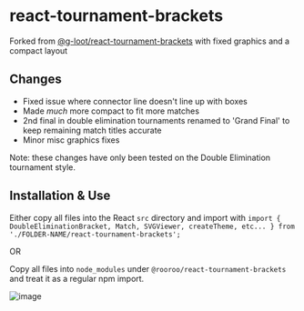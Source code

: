 # react-tournament-brackets
Forked from [@g-loot/react-tournament-brackets](https://github.com/g-loot/react-tournament-brackets) with fixed graphics and a compact layout

## Changes
 - Fixed issue where connector line doesn't line up with boxes
 - Made _much_ more compact to fit more matches
 - 2nd final in double elimination tournaments renamed to 'Grand Final' to keep remaining match titles accurate
 - Minor misc graphics fixes

Note: these changes have only been tested on the Double Elimination tournament style.


## Installation & Use
Either copy all files into the React ```src``` directory and import with ```import { DoubleEliminationBracket, Match, SVGViewer, createTheme, etc... } from './FOLDER-NAME/react-tournament-brackets';```

OR

Copy all files into ```node_modules``` under ```@rooroo/react-tournament-brackets``` and treat it as a regular npm import.

![image](https://github.com/RooRoo6080/react-tournament-brackets/assets/67977174/3af0e3a6-58b4-46e0-b081-daad03280bf8)
